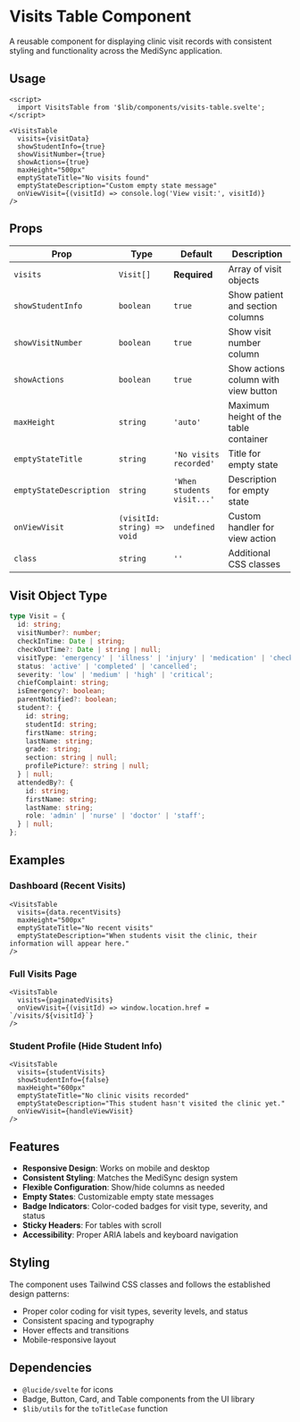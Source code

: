 # Visits Table Component

A reusable component for displaying clinic visit records with consistent styling and functionality across the MediSync application.

## Usage

```svelte
<script>
  import VisitsTable from '$lib/components/visits-table.svelte';
</script>

<VisitsTable 
  visits={visitData}
  showStudentInfo={true}
  showVisitNumber={true}
  showActions={true}
  maxHeight="500px"
  emptyStateTitle="No visits found"
  emptyStateDescription="Custom empty state message"
  onViewVisit={(visitId) => console.log('View visit:', visitId)}
/>
```

## Props

| Prop | Type | Default | Description |
|------|------|---------|-------------|
| `visits` | `Visit[]` | **Required** | Array of visit objects |
| `showStudentInfo` | `boolean` | `true` | Show patient and section columns |
| `showVisitNumber` | `boolean` | `true` | Show visit number column |
| `showActions` | `boolean` | `true` | Show actions column with view button |
| `maxHeight` | `string` | `'auto'` | Maximum height of the table container |
| `emptyStateTitle` | `string` | `'No visits recorded'` | Title for empty state |
| `emptyStateDescription` | `string` | `'When students visit...'` | Description for empty state |
| `onViewVisit` | `(visitId: string) => void` | `undefined` | Custom handler for view action |
| `class` | `string` | `''` | Additional CSS classes |

## Visit Object Type

```typescript
type Visit = {
  id: string;
  visitNumber?: number;
  checkInTime: Date | string;
  checkOutTime?: Date | string | null;
  visitType: 'emergency' | 'illness' | 'injury' | 'medication' | 'checkup' | 'mental_health' | 'other';
  status: 'active' | 'completed' | 'cancelled';
  severity: 'low' | 'medium' | 'high' | 'critical';
  chiefComplaint: string;
  isEmergency?: boolean;
  parentNotified?: boolean;
  student?: {
    id: string;
    studentId: string;
    firstName: string;
    lastName: string;
    grade: string;
    section: string | null;
    profilePicture?: string | null;
  } | null;
  attendedBy?: {
    id: string;
    firstName: string;
    lastName: string;
    role: 'admin' | 'nurse' | 'doctor' | 'staff';
  } | null;
};
```

## Examples

### Dashboard (Recent Visits)
```svelte
<VisitsTable 
  visits={data.recentVisits} 
  maxHeight="500px"
  emptyStateTitle="No recent visits"
  emptyStateDescription="When students visit the clinic, their information will appear here."
/>
```

### Full Visits Page
```svelte
<VisitsTable 
  visits={paginatedVisits}
  onViewVisit={(visitId) => window.location.href = `/visits/${visitId}`}
/>
```

### Student Profile (Hide Student Info)
```svelte
<VisitsTable 
  visits={studentVisits}
  showStudentInfo={false}
  maxHeight="600px"
  emptyStateTitle="No clinic visits recorded"
  emptyStateDescription="This student hasn't visited the clinic yet."
  onViewVisit={handleViewVisit}
/>
```

## Features

- **Responsive Design**: Works on mobile and desktop
- **Consistent Styling**: Matches the MediSync design system
- **Flexible Configuration**: Show/hide columns as needed
- **Empty States**: Customizable empty state messages
- **Badge Indicators**: Color-coded badges for visit type, severity, and status
- **Sticky Headers**: For tables with scroll
- **Accessibility**: Proper ARIA labels and keyboard navigation

## Styling

The component uses Tailwind CSS classes and follows the established design patterns:
- Proper color coding for visit types, severity levels, and status
- Consistent spacing and typography
- Hover effects and transitions
- Mobile-responsive layout

## Dependencies

- `@lucide/svelte` for icons
- Badge, Button, Card, and Table components from the UI library
- `$lib/utils` for the `toTitleCase` function

